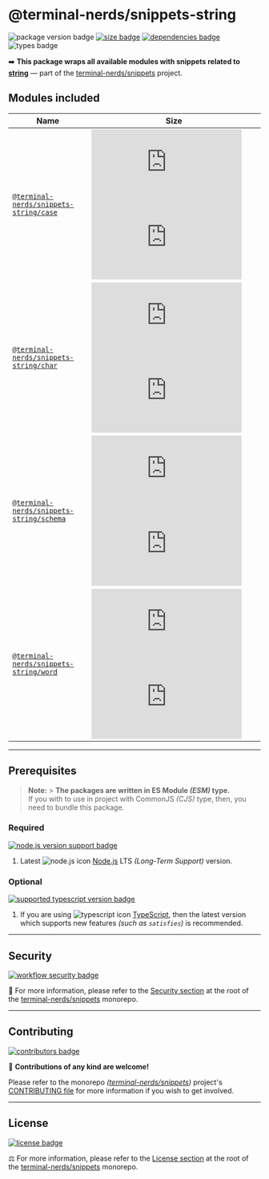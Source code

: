 # @terminal-nerds/snippets-string

![package version badge]
[![size badge]][size url]
[![dependencies badge]][dependencies url]
![types badge]

➡️ **This package wraps all available modules with snippets related to [string]**
— part of the [terminal-nerds/snippets] project.

[string]: https://developer.mozilla.org/en-US/docs/Glossary/String
[terminal-nerds/snippets]: https://github.com/terminal-nerds/snippets-string
[package version badge]: https://img.shields.io/npm/v/@terminal-nerds/snippets-string/latest?style=for-the-badge&logo=npm
[dependencies badge]: https://img.shields.io/librariesio/release/npm/@terminal-nerds/snippets-string?style=for-the-badge
[dependencies url]: https://libraries.io/npm/@terminal-nerds%2snippets-string
[size badge]: https://img.shields.io/bundlephobia/minzip/@terminal-nerds/snippets-string?style=for-the-badge&label=size
[size url]: https://packagephobia.com/result?p=@terminal-nerds/snippets-string
[types badge]: https://img.shields.io/npm/types/@terminal-nerds/snippets-string?style=for-the-badge&logo=typescript

## Modules included

<!-- prettier-sort-markdown-table -->

| Name                                       | Size                                                  |
| ------------------------------------------ | ----------------------------------------------------- |
| [`@terminal-nerds/snippets-string/case`]   | ![case size gzip badge] ![case size brotli badge]     |
| [`@terminal-nerds/snippets-string/char`]   | ![char size gzip badge] ![char size brotli badge]     |
| [`@terminal-nerds/snippets-string/schema`] | ![schema size gzip badge] ![schema size brotli badge] |
| [`@terminal-nerds/snippets-string/word`]   | ![word size gzip badge] ![word size brotli badge]     |

<!-- prettier-ignore-start -->
<!-- MODULES LINKS -->
[`@terminal-nerds/snippets-string/word`]: https://github.com/terminal-nerds/snippets/blob/main/packages/string/source/word/word.ts
[word size gzip badge]: https://badgen.net/badgesize/gzip/file-url/unpkg.com/@terminal-nerds/snippets-string/dist/word/word.js?label=gzip
[word size brotli badge]: https://badgen.net/badgesize/brotli/file-url/unpkg.com/@terminal-nerds/snippets-string/dist/word/word.js?label=brotli

[`@terminal-nerds/snippets-string/char`]: https://github.com/terminal-nerds/snippets/blob/main/packages/string/source/char/char.ts
[char size gzip badge]: https://badgen.net/badgesize/gzip/file-url/unpkg.com/@terminal-nerds/snippets-string/dist/char/char.js?label=gzip
[char size brotli badge]: https://badgen.net/badgesize/brotli/file-url/unpkg.com/@terminal-nerds/snippets-string/dist/char/char.js?label=brotli

[`@terminal-nerds/snippets-string/case`]: https://github.com/terminal-nerds/snippets/blob/main/packages/string/source/case/case.ts
[case size gzip badge]: https://badgen.net/badgesize/gzip/file-url/unpkg.com/@terminal-nerds/snippets-string/dist/case/case.js?label=gzip
[case size brotli badge]: https://badgen.net/badgesize/brotli/file-url/unpkg.com/@terminal-nerds/snippets-string/dist/case/case.js?label=brotli

[`@terminal-nerds/snippets-string/schema`]: https://github.com/terminal-nerds/snippets/blob/main/packages/string/source/schema/schema.ts
[schema size gzip badge]: https://badgen.net/badgesize/gzip/file-url/unpkg.com/@terminal-nerds/snippets-string/dist/schema/schema.js?label=gzip
[schema size brotli badge]: https://badgen.net/badgesize/brotli/file-url/unpkg.com/@terminal-nerds/snippets-string/dist/schema/schema.js?label=brotli
<!-- prettier-ignore-end -->

---

## Prerequisites

> **Note:** > **The packages are written in ES Module _(ESM)_ type.**\
> If you with to use in project with CommonJS _(CJS)_ type, then, you need to bundle this package.

### Required

[![node.js version support badge]][node.js]

1. Latest ![node.js icon] [Node.js] LTS _(Long-Term Support)_ version.

[node.js]: https://nodejs.org/en/
[node.js icon]: https://api.iconify.design/logos/nodejs-icon.svg
[node.js version support badge]: https://img.shields.io/node/v-lts/@terminal-nerds/snippets?style=for-the-badge&logo=nodedotjs

### Optional

[![supported typescript version badge]][typescript]

[typescript]: https://typescriptlang.org/
[typescript icon]: https://api.iconify.design/logos/typescript-icon.svg
[supported typescript version badge]: https://img.shields.io/github/package-json/dependency-version/terminal-nerds/snippets/peer/typescript?filename=packages%2Ftypescript%2Fpackage.json&logo=typescript&style=for-the-badge&label=typescript

1. If you are using ![typescript icon] [TypeScript], then the latest version which supports new features _(such as `satisfies`)_
   is recommended.

---

## Security

[![workflow security badge]][security policy]

🔐 For more information, please refer to the [Security section] at the root of
the [terminal-nerds/snippets] monorepo.

[workflow security badge]: https://img.shields.io/github/actions/workflow/status/terminal-nerds/snippets/maintenance.yml?label=Security&logo=github&style=for-the-badge&branch=main
[security section]: https://github.com/terminal-nerds/snippets#security
[security policy]: https://github.com/terminal-nerds/snippets/security/policy

---

## Contributing

[![contributors badge]][contributors url]

🤝 **Contributions of any kind are welcome!**

Please refer to the monorepo _([terminal-nerds/snippets])_ project's [CONTRIBUTING file] for more information
if you wish to get involved.

[contributing file]: https://github.com/terminal-nerds/snippets/blob/main/.github/CONTRIBUTING.md
[contributors badge]: https://img.shields.io/github/contributors/terminal-nerds/snippets?style=for-the-badge
[contributors url]: https://github.com/terminal-nerds/snippets#contributors

---

## License

[![license badge]][license]

⚖️ For more information, please refer to the [License section] at the root of the [terminal-nerds/snippets] monorepo.

[license]: https://github.com/terminal-nerds/snippets/blob/main/LICENSE.md
[license badge]: https://img.shields.io/github/license/terminal-nerds/snippets?style=for-the-badge
[license section]: https://github.com/terminal-nerds/snippets#License
